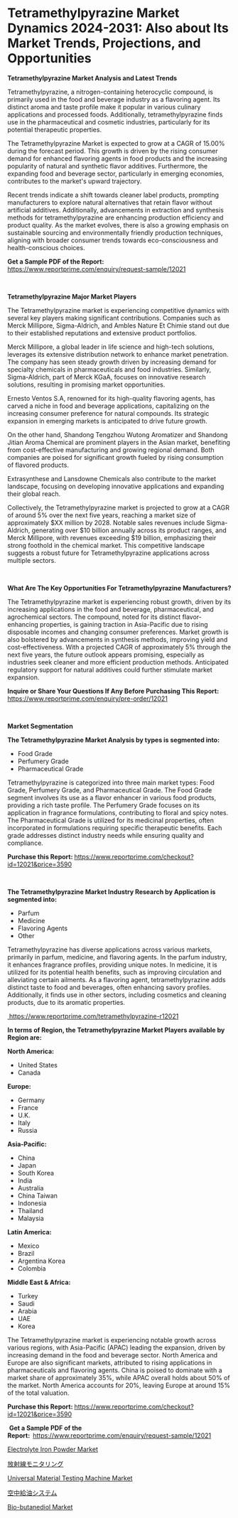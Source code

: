 <p><h1>Tetramethylpyrazine Market Dynamics 2024-2031: Also about Its Market Trends, Projections, and Opportunities</h1></p><p><strong>Tetramethylpyrazine Market Analysis and Latest Trends</strong></p>
<p><p>Tetramethylpyrazine, a nitrogen-containing heterocyclic compound, is primarily used in the food and beverage industry as a flavoring agent. Its distinct aroma and taste profile make it popular in various culinary applications and processed foods. Additionally, tetramethylpyrazine finds use in the pharmaceutical and cosmetic industries, particularly for its potential therapeutic properties.</p><p>The Tetramethylpyrazine Market is expected to grow at a CAGR of 15.00% during the forecast period. This growth is driven by the rising consumer demand for enhanced flavoring agents in food products and the increasing popularity of natural and synthetic flavor additives. Furthermore, the expanding food and beverage sector, particularly in emerging economies, contributes to the market's upward trajectory.</p><p>Recent trends indicate a shift towards cleaner label products, prompting manufacturers to explore natural alternatives that retain flavor without artificial additives. Additionally, advancements in extraction and synthesis methods for tetramethylpyrazine are enhancing production efficiency and product quality. As the market evolves, there is also a growing emphasis on sustainable sourcing and environmentally friendly production techniques, aligning with broader consumer trends towards eco-consciousness and health-conscious choices.</p></p>
<p><strong>Get a Sample PDF of the Report:&nbsp;</strong> <a href="https://www.reportprime.com/enquiry/request-sample/12021">https://www.reportprime.com/enquiry/request-sample/12021</a></p>
<p>&nbsp;</p>
<p><strong>Tetramethylpyrazine Major Market Players</strong></p>
<p><p>The Tetramethylpyrazine market is experiencing competitive dynamics with several key players making significant contributions. Companies such as Merck Millipore, Sigma-Aldrich, and Ambles Nature Et Chimie stand out due to their established reputations and extensive product portfolios. </p><p>Merck Millipore, a global leader in life science and high-tech solutions, leverages its extensive distribution network to enhance market penetration. The company has seen steady growth driven by increasing demand for specialty chemicals in pharmaceuticals and food industries. Similarly, Sigma-Aldrich, part of Merck KGaA, focuses on innovative research solutions, resulting in promising market opportunities.</p><p>Ernesto Ventos S.A, renowned for its high-quality flavoring agents, has carved a niche in food and beverage applications, capitalizing on the increasing consumer preference for natural compounds. Its strategic expansion in emerging markets is anticipated to drive future growth.</p><p>On the other hand, Shandong Tengzhou Wutong Aromatizer and Shandong Jitian Aroma Chemical are prominent players in the Asian market, benefiting from cost-effective manufacturing and growing regional demand. Both companies are poised for significant growth fueled by rising consumption of flavored products.</p><p>Extrasynthese and Lansdowne Chemicals also contribute to the market landscape, focusing on developing innovative applications and expanding their global reach. </p><p>Collectively, the Tetramethylpyrazine market is projected to grow at a CAGR of around 5% over the next five years, reaching a market size of approximately $XX million by 2028. Notable sales revenues include Sigma-Aldrich, generating over $10 billion annually across its product ranges, and Merck Millipore, with revenues exceeding $19 billion, emphasizing their strong foothold in the chemical market. This competitive landscape suggests a robust future for Tetramethylpyrazine applications across multiple sectors.</p></p>
<p>&nbsp;</p>
<p><strong>What Are The Key Opportunities For Tetramethylpyrazine Manufacturers?</strong></p>
<p><p>The Tetramethylpyrazine market is experiencing robust growth, driven by its increasing applications in the food and beverage, pharmaceutical, and agrochemical sectors. The compound, noted for its distinct flavor-enhancing properties, is gaining traction in Asia-Pacific due to rising disposable incomes and changing consumer preferences. Market growth is also bolstered by advancements in synthesis methods, improving yield and cost-effectiveness. With a projected CAGR of approximately 5% through the next five years, the future outlook appears promising, especially as industries seek cleaner and more efficient production methods. Anticipated regulatory support for natural additives could further stimulate market expansion.</p></p>
<p><strong>Inquire or Share Your Questions If Any Before Purchasing This Report:</strong> <a href="https://www.reportprime.com/enquiry/pre-order/12021">https://www.reportprime.com/enquiry/pre-order/12021</a></p>
<p>&nbsp;</p>
<p><strong>Market Segmentation</strong></p>
<p><strong>The Tetramethylpyrazine Market Analysis by types is segmented into:</strong></p>
<p><ul><li>Food Grade</li><li>Perfumery Grade</li><li>Pharmaceutical Grade</li></ul></p>
<p><p>Tetramethylpyrazine is categorized into three main market types: Food Grade, Perfumery Grade, and Pharmaceutical Grade. The Food Grade segment involves its use as a flavor enhancer in various food products, providing a rich taste profile. The Perfumery Grade focuses on its application in fragrance formulations, contributing to floral and spicy notes. The Pharmaceutical Grade is utilized for its medicinal properties, often incorporated in formulations requiring specific therapeutic benefits. Each grade addresses distinct industry needs while ensuring quality and compliance.</p></p>
<p><strong>Purchase this Report:&nbsp;</strong><a href="https://www.reportprime.com/checkout?id=12021&price=3590">https://www.reportprime.com/checkout?id=12021&price=3590</a></p>
<p>&nbsp;</p>
<p><strong>The Tetramethylpyrazine Market Industry Research by Application is segmented into:</strong></p>
<p><ul><li>Parfum</li><li>Medicine</li><li>Flavoring Agents</li><li>Other</li></ul></p>
<p><p>Tetramethylpyrazine has diverse applications across various markets, primarily in parfum, medicine, and flavoring agents. In the parfum industry, it enhances fragrance profiles, providing unique notes. In medicine, it is utilized for its potential health benefits, such as improving circulation and alleviating certain ailments. As a flavoring agent, tetramethylpyrazine adds distinct taste to food and beverages, often enhancing savory profiles. Additionally, it finds use in other sectors, including cosmetics and cleaning products, due to its aromatic properties.</p></p>
<p><a href="https://www.reportprime.com/tetramethylpyrazine-r12021">&nbsp;https://www.reportprime.com/tetramethylpyrazine-r12021</a></p>
<p><strong>In terms of Region, the Tetramethylpyrazine Market Players available by Region are:</strong></p>
<p>
    <p> <strong> North America: </strong>
        <ul>
            <li>United States</li>
            <li>Canada</li>
        </ul>
        </p> 
    <p> <strong> Europe: </strong>
        <ul>
            <li>Germany</li>
            <li>France</li>
            <li>U.K.</li>
            <li>Italy</li>
            <li>Russia</li>
        </ul>
        </p> 
    <p> <strong> Asia-Pacific: </strong>
        <ul>
            <li>China</li>
            <li>Japan</li>
            <li>South Korea</li>
            <li>India</li>
            <li>Australia</li>
            <li>China Taiwan</li>
            <li>Indonesia</li>
            <li>Thailand</li>
            <li>Malaysia</li>
        </ul>
        </p> 
    <p> <strong> Latin America: </strong>
        <ul>
            <li>Mexico</li>
            <li>Brazil</li>
            <li>Argentina Korea</li>
            <li>Colombia</li>
        </ul>
        </p> 
    <p> <strong> Middle East & Africa: </strong>
        <ul>
            <li>Turkey</li>
            <li>Saudi</li>
            <li>Arabia</li>
            <li>UAE</li>
            <li>Korea</li>
        </ul>
    </p>
    </p>
<p><p>The Tetramethylpyrazine market is experiencing notable growth across various regions, with Asia-Pacific (APAC) leading the expansion, driven by increasing demand in the food and beverage sector. North America and Europe are also significant markets, attributed to rising applications in pharmaceuticals and flavoring agents. China is poised to dominate with a market share of approximately 35%, while APAC overall holds about 50% of the market. North America accounts for 20%, leaving Europe at around 15% of the total valuation.</p></p>
<p><strong>Purchase this Report: </strong><a href="https://www.reportprime.com/checkout?id=12021&price=3590">https://www.reportprime.com/checkout?id=12021&price=3590</a></p>
<p>&nbsp;<strong>Get a Sample PDF of the Report:&nbsp;&nbsp;</strong><a href="https://www.reportprime.com/enquiry/request-sample/12021">https://www.reportprime.com/enquiry/request-sample/12021</a></p>
<p><strong></strong></p>
<p><p><a href="https://issuu.com/reportprime-2/docs/electrolyte-iron-powder-market-size_e54053d036e176">Electrolyte Iron Powder Market</a></p><p><a href="https://medium.com/@zackaryhalvorson2023/%E6%94%BE%E5%B0%84%E7%B7%9A%E3%83%A2%E3%83%8B%E3%82%BF%E3%83%AA%E3%83%B3%E3%82%B0%E5%B8%82%E5%A0%B4-2024%E5%B9%B4%E3%81%8B%E3%82%892031%E5%B9%B4%E3%81%BE%E3%81%A7%E3%81%AE%E3%82%B0%E3%83%AD%E3%83%BC%E3%83%90%E3%83%AB%E5%B8%82%E5%A0%B4%E3%81%AE%E6%B4%9E%E5%AF%9F%E3%81%A8%E8%B2%A9%E5%A3%B2%E5%8B%95%E5%90%91-98ee0a7adc83">放射線モニタリング</a></p><p><a href="https://medium.com/@kaitlynkristyfj13/global-perspectives-on-universal-material-testing-machine-market-trends-and-forecast-2024-2031-18403ec0159c">Universal Material Testing Machine Market</a></p><p><a href="https://medium.com/@zackaryhalvorson2023/%E5%B8%82%E5%A0%B4%E4%BA%88%E6%B8%AC%E3%81%AE%E5%A4%89%E5%8C%96-%E3%82%B0%E3%83%AD%E3%83%BC%E3%83%90%E3%83%AB%E7%A9%BA%E4%B8%AD%E7%B5%A6%E6%B2%B9%E3%82%B7%E3%82%B9%E3%83%86%E3%83%A0%E5%B8%82%E5%A0%B4%E3%81%AE%E5%8B%95%E5%90%91%E3%81%A8%E4%BB%8A%E5%BE%8C%E3%81%AE%E3%83%88%E3%83%AC%E3%83%B3%E3%83%89-2024%E5%B9%B4-2031%E5%B9%B4-9ce280150c77">空中給油システム</a></p><p><a href="https://issuu.com/reportprime-2/docs/bio-butanediol-market-size-2030.ppt_b719f64c1c2a57">Bio-butanediol Market</a></p></p>
